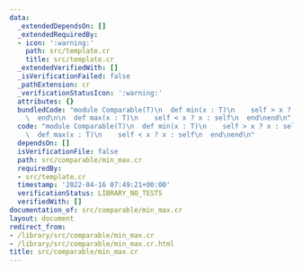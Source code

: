 ```yaml
---
data:
  _extendedDependsOn: []
  _extendedRequiredBy:
  - icon: ':warning:'
    path: src/template.cr
    title: src/template.cr
  _extendedVerifiedWith: []
  _isVerificationFailed: false
  _pathExtension: cr
  _verificationStatusIcon: ':warning:'
  attributes: {}
  bundledCode: "module Comparable(T)\n  def min(x : T)\n    self > x ? x : self\n\
    \  end\n\n  def max(x : T)\n    self < x ? x : self\n  end\nend\n"
  code: "module Comparable(T)\n  def min(x : T)\n    self > x ? x : self\n  end\n\n\
    \  def max(x : T)\n    self < x ? x : self\n  end\nend\n"
  dependsOn: []
  isVerificationFile: false
  path: src/comparable/min_max.cr
  requiredBy:
  - src/template.cr
  timestamp: '2022-04-16 07:49:21+00:00'
  verificationStatus: LIBRARY_NO_TESTS
  verifiedWith: []
documentation_of: src/comparable/min_max.cr
layout: document
redirect_from:
- /library/src/comparable/min_max.cr
- /library/src/comparable/min_max.cr.html
title: src/comparable/min_max.cr
---
```

